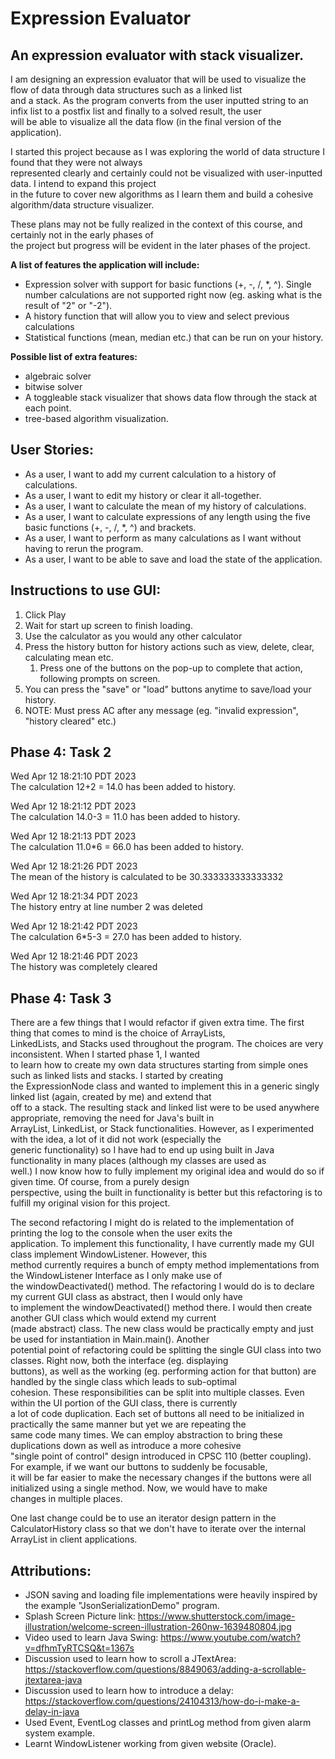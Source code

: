 # Expression Evaluator
## An expression evaluator with stack visualizer.   

I am designing an expression evaluator that will be used to visualize the flow of data through data structures 
such as a linked list   
and a stack. As the program converts from the user inputted string to an infix list to a postfix list and finally to a solved result, the user  
will be able to visualize all the data flow (in the final version of the application). 

I started this project because as I was exploring the world of data structure I found that they were not always   
represented clearly and certainly could not be visualized with user-inputted data. I intend to expand this project  
in the future to cover new algorithms as I learn them and build a cohesive algorithm/data structure visualizer. 

These plans may not be fully realized in the context of this course, and certainly not in the early phases of  
the project but progress will be evident in the later phases of the project.



**A list of features the application will include:**   
- Expression solver with support for basic functions (+, -, /, *, ^). Single number calculations are not supported right 
now (eg. asking what is the result of "2" or "-2").
- A history function that will allow you to view and select previous calculations 
- Statistical functions (mean, median etc.) that can be run on your history.
  

**Possible list of extra features:**
- algebraic solver
- bitwise solver
- A toggleable stack visualizer that shows data flow through the stack at each point.
- tree-based algorithm visualization. 

## User Stories:

- As a user, I want to add my current calculation to a history of calculations.
- As a user, I want to edit my history or clear it all-together. 
- As a user, I want to calculate the mean of my history of calculations. 
- As a user, I want to calculate expressions of any length using the five basic functions (+, -, /, *, ^) and brackets.
- As a user, I want to perform as many calculations as I want without having to rerun the program.
- As a user, I want to be able to save and load the state of the application.


## Instructions to use GUI:
1. Click Play
2. Wait for start up screen to finish loading. 
3. Use the calculator as you would any other calculator 
4. Press the history button for history actions such as view, delete, clear, calculating mean etc. 
   1. Press one of the buttons on the pop-up to complete that action, following prompts on screen.
5. You can press the "save" or "load" buttons anytime to save/load your history.
6. NOTE: Must press AC after any message (eg. "invalid expression", "history cleared" etc.)


## Phase 4: Task 2

Wed Apr 12 18:21:10 PDT 2023   
The calculation 12+2 = 14.0 has been added to history.

Wed Apr 12 18:21:12 PDT 2023   
The calculation 14.0-3 = 11.0 has been added to history.

Wed Apr 12 18:21:13 PDT 2023   
The calculation 11.0*6 = 66.0 has been added to history.

Wed Apr 12 18:21:26 PDT 2023   
The mean of the history is calculated to be 30.333333333333332

Wed Apr 12 18:21:34 PDT 2023   
The history entry at line number 2 was deleted

Wed Apr 12 18:21:42 PDT 2023  
The calculation 6*5-3 = 27.0 has been added to history.

Wed Apr 12 18:21:46 PDT 2023   
The history was completely cleared


## Phase 4: Task 3

There are a few things that I would refactor if given extra time. The first thing that comes to mind is the choice of ArrayLists,   
LinkedLists, and Stacks used throughout the program. The choices are very inconsistent. When I started phase 1, I wanted  
to learn how to create my own data structures starting from simple ones such as linked lists and stacks. I started by creating  
the ExpressionNode class and wanted to implement this in a generic singly linked list (again, created by me) and extend that  
off to a stack. The resulting stack and linked list were to be used anywhere appropriate, removing the need for Java's built in  
ArrayList, LinkedList, or Stack functionalities. However, as I experimented with the idea, a lot of it did not work (especially the  
generic functionality) so I have had to end up using built in Java functionality in many places (although my classes are used as   
well.) I now know how to fully implement my original idea and would do so if given time. Of course, from a purely design   
perspective, using the built in functionality is better but this refactoring is to fulfill my original vision for this project. 

The second refactoring I might do is related to the implementation of printing the log to the console when the user exits the  
application. To implement this functionality, I have currently made my GUI class implement WindowListener. However, this   
method currently requires a bunch of empty method implementations from the WindowListener Interface as I only make use of   
the windowDeactivated() method. The refactoring I would do is to declare my current GUI class as abstract, then I would only have  
to implement the windowDeactivated() method there. I would then create another GUI class which would extend my current   
(made abstract) class. The new class would be practically empty and just be used for instantiation in  Main.main(). Another   
potential point of refactoring could be splitting the single GUI class into two classes. Right now, both the interface (eg. displaying  
buttons), as well as the working (eg. performing action for that button) are handled by the single class which leads to sub-optimal  
cohesion. These responsibilities can be split into multiple classes. Even within the UI portion of the GUI class, there is currently   
a lot of code duplication. Each set of buttons all need to be initialized in practically the same manner but yet we are repeating the  
same code many times. We can employ abstraction to bring these duplications down as well as introduce a more cohesive   
"single point of control" design introduced in CPSC 110 (better coupling). For example, if we want our buttons to suddenly be focusable,   
it will be far easier to make the necessary changes if the buttons were all initialized using a single method. Now, we would have to make   
changes in multiple places.  

One last change could be to use an iterator design pattern in the CalculatorHistory class so that we don't have to iterate over the internal  
ArrayList in client applications. 




## Attributions:
- JSON saving and loading file implementations were heavily inspired by the example "JsonSerializationDemo" program.
- Splash Screen Picture link: https://www.shutterstock.com/image-illustration/welcome-screen-illustration-260nw-1639480804.jpg
- Video used to learn Java Swing: https://www.youtube.com/watch?v=dfhmTyRTCSQ&t=1367s
- Discussion used to learn how to scroll a JTextArea: https://stackoverflow.com/questions/8849063/adding-a-scrollable-jtextarea-java
- Discussion used to learn how to introduce a delay: https://stackoverflow.com/questions/24104313/how-do-i-make-a-delay-in-java
- Used Event, EventLog classes and printLog method from given alarm system example. 
- Learnt WindowListener working from given website (Oracle). 
